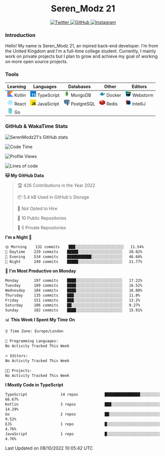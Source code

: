 <div align="center">
  <h1>Seren_Modz 21</h1>
  <a href="https://twitter.com/SerenModz21">
    <img alt="Twitter" src="https://img.shields.io/badge/twitter%20-%231DA1F2.svg?&style=for-the-badge&logo=Twitter&logoColor=white">
  </a>
  <a href="https://github.com/SerenModz21">
    <img alt="GitHub" src="https://img.shields.io/badge/github%20-%23121011.svg?&style=for-the-badge&logo=github&logoColor=white">
  </a>
  <a href="https://www.instagram.com/serenmodz21">
    <img alt="Instagram" src="https://img.shields.io/badge/instagram%20-%23E4405F.svg?&style=for-the-badge&logo=Instagram&logoColor=white">
  </a>
</div>

### Introduction

Hello! My name is Seren_Modz 21, an inpired back-end developer. I'm from the United Kingdom and I'm a full-time college student. Currently, I mainly work on private projects but I plan to grow and achieve my goal of working on more open source projects. 

### Tools

 **Learning**                                        | **Languages**                                               | **Databases**                                               | **Other**                                           | **Editors**                                                  
-----------------------------------------------------|-------------------------------------------------------------|-------------------------------------------------------------|-----------------------------------------------------|--------------------------------------------------------------
 <img width="19px" src="./assets/kotlin.svg"> Kotlin | <img width="19px" src="./assets/typescript.svg"> TypeScript | <img width="19px" src="./assets/mongodb.svg"> MongoDB       | <img width="19px" src="./assets/docker.svg"> Docker | <img width="19px" src="./assets/webstorm.svg"> Webstorm      
 <img width="19px" src="./assets/react.svg"> React   | <img width="19px" src="./assets/javascript.svg"> JavaScript | <img width="19px" src="./assets/postgresql.svg"> PostgreSQL | <img width="19px" src="./assets/redis.svg"> Redis   | <img width="19px" src="./assets/intellij-idea.svg"> IntelliJ
 <img width="19px" src="./assets/go.svg"> Go         |                                                             |                                                             |                                                     |                                                                                                               

### GitHub & WakaTime Stats

![SerenModz21's GitHub stats](https://github-readme-stats.vercel.app/api?username=SerenModz21&show_icons=true&theme=dark)

<!--START_SECTION:waka-->
![Code Time](http://img.shields.io/badge/Code%20Time-1%2C556%20hrs%2039%20mins-blue)

![Profile Views](http://img.shields.io/badge/Profile%20Views-0-blue)

![Lines of code](https://img.shields.io/badge/From%20Hello%20World%20I%27ve%20Written-13%20Thousand%20lines%20of%20code-blue)

**🐱 My GitHub Data** 

> 🏆 426 Contributions in the Year 2022
 > 
> 📦 5.4 kB Used in GitHub's Storage 
 > 
> 🚫 Not Opted to Hire
 > 
> 📜 10 Public Repositories 
 > 
> 🔑 5 Private Repositories  
 > 
**I'm a Night 🦉** 

```text
🌞 Morning    132 commits    ███░░░░░░░░░░░░░░░░░░░░░░   11.54% 
🌆 Daytime    229 commits    █████░░░░░░░░░░░░░░░░░░░░   20.02% 
🌃 Evening    534 commits    ███████████░░░░░░░░░░░░░░   46.68% 
🌙 Night      249 commits    █████░░░░░░░░░░░░░░░░░░░░   21.77%

```
📅 **I'm Most Productive on Monday** 

```text
Monday       197 commits    ████░░░░░░░░░░░░░░░░░░░░░   17.22% 
Tuesday      189 commits    ████░░░░░░░░░░░░░░░░░░░░░   16.52% 
Wednesday    184 commits    ████░░░░░░░░░░░░░░░░░░░░░   16.08% 
Thursday     135 commits    ███░░░░░░░░░░░░░░░░░░░░░░   11.8% 
Friday       151 commits    ███░░░░░░░░░░░░░░░░░░░░░░   13.2% 
Saturday     106 commits    ██░░░░░░░░░░░░░░░░░░░░░░░   9.27% 
Sunday       182 commits    ████░░░░░░░░░░░░░░░░░░░░░   15.91%

```


📊 **This Week I Spent My Time On** 

```text
⌚︎ Time Zone: Europe/London

💬 Programming Languages: 
No Activity Tracked This Week

🔥 Editors: 
No Activity Tracked This Week

🐱‍💻 Projects: 
No Activity Tracked This Week

```

**I Mostly Code in TypeScript** 

```text
TypeScript               14 repos            ████████████████░░░░░░░░░   66.67% 
Kotlin                   3 repos             ███░░░░░░░░░░░░░░░░░░░░░░   14.29% 
Go                       2 repos             ██░░░░░░░░░░░░░░░░░░░░░░░   9.52% 
EJS                      1 repo              █░░░░░░░░░░░░░░░░░░░░░░░░   4.76% 
JavaScript               1 repo              █░░░░░░░░░░░░░░░░░░░░░░░░   4.76%

```



 Last Updated on 08/10/2022 10:05:42 UTC
<!--END_SECTION:waka-->
